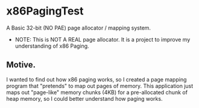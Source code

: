 # x86PagingTest
A Basic 32-bit (NO PAE) page allocator / mapping system.

- NOTE: This is NOT A REAL page allocator. It is a project to improve my understanding of x86 Paging.

## Motive.
I wanted to find out how x86 paging works, so I created a page mapping program that "pretends" to map out pages of memory.
This application just maps out "page-like" memory chunks (4KB) for a pre-allocated chunk of heap memory, so I could better understand how paging works.

